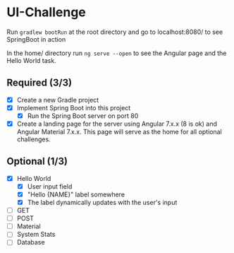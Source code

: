 # UI-Challenge

Run `gradlew bootRun` at the root directory and go to localhost:8080/ to see SpringBoot in action

In the home/ directory run `ng serve --open` to see the Angular page and the Hello World task.

## Required (3/3)

- [X] Create a new Gradle project
- [X] Implement Spring Boot into this project
    - [X] Run the Spring Boot server on port 80
- [X] Create a landing page for the server using Angular 7.x.x (8 is ok) and Angular Material 7.x.x. This page will serve as the home for all optional challenges.

## Optional (1/3)

- [X] Hello World
    - [X] User input field
    - [X] "Hello {NAME}" label somewhere
    - [X] The label dynamically updates with the user's input
- [ ] GET
- [ ] POST
- [ ] Material
- [ ] System Stats
- [ ] Database
